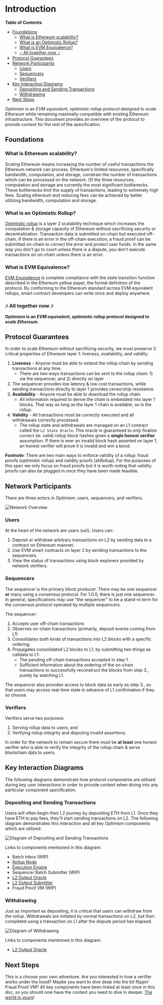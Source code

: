 # Introduction

<!-- START doctoc generated TOC please keep comment here to allow auto update -->
<!-- DON'T EDIT THIS SECTION, INSTEAD RE-RUN doctoc TO UPDATE -->
**Table of Contents**

- [Foundations](#foundations)
  - [What is Ethereum scalability?](#what-is-ethereum-scalability)
  - [What is an Optimistic Rollup?](#what-is-an-optimistic-rollup)
  - [What is EVM Equivalence?](#what-is-evm-equivalence)
  - [🎶 All together now 🎶](#-all-together-now-)
- [Protocol Guarantees](#protocol-guarantees)
- [Network Participants](#network-participants)
  - [Users](#users)
  - [Sequencers](#sequencers)
  - [Verifiers](#verifiers)
- [Key Interaction Diagrams](#key-interaction-diagrams)
  - [Depositing and Sending Transactions](#depositing-and-sending-transactions)
  - [Withdrawing](#withdrawing)
- [Next Steps](#next-steps)

<!-- END doctoc generated TOC please keep comment here to allow auto update -->

Optimism is an _EVM equivalent_, _optimistic rollup_ protocol designed to _scale Ethereum_ while remaining maximally
compatible with existing Ethereum infrastructure. This document provides an overview of the protocol to provide context
for the rest of the specification.

## Foundations

### What is Ethereum scalability?

Scaling Ethereum means increasing the number of useful transactions the Ethereum network can process. Ethereum's
limited resources, specifically bandwidth, computation, and storage, constrain the number of transactions which can be
processed on the network. Of the three resources, computation and storage are currently the most significant
bottlenecks. These bottlenecks limit the supply of transactions, leading to extremely high fees. Scaling ethereum and
reducing fees can be achieved by better utilizing bandwidth, computation and storage.

### What is an Optimistic Rollup?

[Optimistic rollup](https://vitalik.ca/general/2021/01/05/rollup.html) is a layer 2 scalability technique which
increases the computation & storage capacity of Ethereum without sacrificing security or decentralization. Transaction
data is submitted on-chain but executed off-chain. If there is an error in the off-chain execution, a fraud proof can
be submitted on-chain to correct the error and protect user funds. In the same way you don't go to court unless there
is a dispute, you don't execute transactions on on-chain unless there is an error.

### What is EVM Equivalence?

[EVM Equivalence](https://medium.com/ethereum-optimism/introducing-evm-equivalence-5c2021deb306) is complete compliance
with the state transition function described in the Ethereum yellow paper, the formal definition of the protocol. By
conforming to the Ethereum standard across EVM equivalent rollups, smart contract developers can write once and deploy
anywhere.

### 🎶 All together now 🎶

**Optimism is an _EVM equivalent_, _optimistic rollup_ protocol designed to _scale Ethereum_.**

## Protocol Guarantees

In order to scale Ethereum without sacrificing security, we must preserve 3 critical properties of Ethereum layer 1:
liveness, availability, and validity.

1. **Liveness** - Anyone must be able to extend the rollup chain by sending transactions at any time.
    - There are two ways transactions can be sent to the rollup chain: 1) via the sequencer, and 2) directly on layer
2. The sequencer provides low latency & low cost transactions, while sending transactions directly to layer 1 provides
censorship resistance.
3. **Availability** - Anyone must be able to download the rollup chain.
    - All information required to derive the chain is embedded into layer 1 blocks. That way as long as the layer 1
chain is available, so is the rollup.
4. **Validity** - All transactions must be correctly executed and all withdrawals correctly processed.
    - The rollup state and withdrawals are managed on an L1 contract called the `L2 State Oracle`. This oracle is
guaranteed to _only_ finalize correct (ie. valid) rollup block hashes given a **single honest verifier** assumption. If
there is ever an invalid block hash asserted on layer 1, an honest verifier will prove it is invalid and win a bond.

**Footnote**: There are two main ways to enforce validity of a rollup: fraud proofs (optimistic rollup) and validity
proofs (zkRollup). For the purposes of this spec we only focus on fraud proofs but it is worth noting that validity
proofs can also be plugged in once they have been made feasible.

## Network Participants

There are three actors in Optimism: users, sequencers, and verifiers.

![Network Overview](./assets/network-participants-overview.svg)

### Users

At the heart of the network are users (us!). Users can:

1. Deposit or withdraw arbitrary transactions on L2 by sending data to a contract on Ethereum mainnet.
2. Use EVM smart contracts on layer 2 by sending transactions to the sequencers.
3. View the status of transactions using block explorers provided by network verifiers.

### Sequencers

The sequencer is the primary block producer. There may be one sequencer **or** many using a consensus protocol. For
1.0.0, there is just one sequencer.  In general, specifications may use "the sequencer" to be a stand-in term for the
consensus protocol operated by multiple sequencers.

The sequencer:

1. Accepts user off-chain transactions
2. Observes on-chain transactions (primarily, deposit events coming from L1)
3. Consolidates both kinds of transactions into L2 blocks with a specific ordering.
4. Propagates consolidated L2 blocks to L1, by submitting two things as calldata to L1:
    - The pending off-chain transactions accepted in step 1.
    - Sufficient information about the ordering of the on-chain transactions to successfully reconstruct the blocks
from step 3., purely by watching L1.

The sequencer also provides access to block data as early as step 3., so that users may access real-time state in
advance of L1 confirmation if they so choose.

### Verifiers

Verifiers serve two purposes:

1. Serving rollup data to users; and
2. Verifying rollup integrity and disputing invalid assertions.

In order for the network to remain secure there must be **at least** one honest verifier who is able to verify the
integrity of the rollup chain & serve blockchain data to users.

## Key Interaction Diagrams

The following diagrams demonstrate how protocol components are utilized during key user interactions in order to
provide context when diving into any particular component specification.

### Depositing and Sending Transactions

Users will often begin their L2 journey by depositing ETH from L1. Once they have ETH to pay fees, they'll start
sending transactions on L2. The following diagram demonstrates this interaction and all key Optimism
components which are utilized:

![Diagram of Depositing and Sending Transactions](./assets/sequencer-handling-deposits-and-transactions.svg)

Links to components mentioned in this diagram:

- Batch Inbox (WIP)
- [Rollup Node](./rollup-node.md)
- [Execution Engine](./exec-engine.md)
- Sequencer Batch Submitter (WIP)
- [L2 Output Oracle](./proposals.md#l2-output-oracle-smart-contract)
- [L2 Output Submitter](./proposals#proposing-l2-output-commitments)
- Fraud Proof VM (WIP)

### Withdrawing

Just as important as depositing, it is critical that users can withdraw from the rollup. Withdrawals are initiated by
normal transactions on L2, but then completed using a transaction on L1 after the dispute period has elapsed.

![Diagram of Withdrawing](./assets/user-withdrawing-to-l1.svg)

Links to components mentioned in this diagram:

- [L2 Output Oracle](./proposals.md#l2-output-oracle-smart-contract)

## Next Steps

This is a choose your own adventure. Are you interested in how a verifier works under the hood? Maybe you want to dive
deep into the bit flippin' Fraud Proof VM? All key components have been linked at least once in this doc, so you should
now have the context you need to dive in deeper. [The world is yours](https://www.youtube.com/watch?v=e5PnuIRnJW8)!
